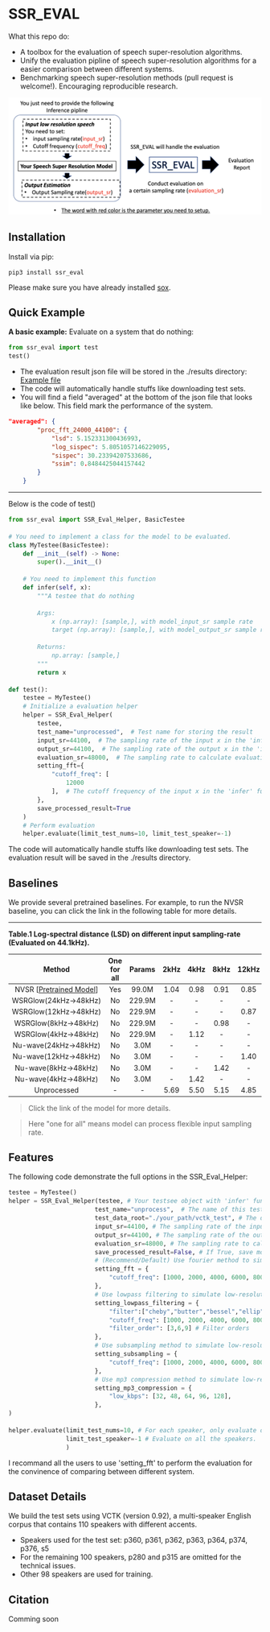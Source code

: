 # SSR_EVAL
What this repo do:
- A toolbox for the evaluation of speech super-resolution algorithms.
- Unify the evaluation pipline of speech super-resolution algorithms for a easier comparison between different systems.
- Benchmarking speech super-resolution methods (pull request is welcome!). Encouraging reproducible research.

![sdf](pics/main.png)

## Installation  
Install via pip:
```shell
pip3 install ssr_eval
```
Please make sure you have already installed [sox](http://sox.sourceforge.net/sox.html).

## Quick Example

<b>A basic example:</b> Evaluate on a system that do nothing:

```python
from ssr_eval import test 
test()
```
- The evaluation result json file will be stored in the ./results directory: [Example file](https://github.com/haoheliu/ssr_eval/blob/main/examples/results/2022-03-28-18:07:54.109221-unprocessed.json)
- The code will automatically handle stuffs like downloading test sets.
- You will find a field "averaged" at the bottom of the json file that looks like below. This field mark the performance of the system.
```json
"averaged": {
        "proc_fft_24000_44100": {
            "lsd": 5.152331300436993,
            "log_sispec": 5.8051057146229095,
            "sispec": 30.23394207533686,
            "ssim": 0.8484425044157442
        }
    }
```

<hr>

Below is the code of test()

```python
from ssr_eval import SSR_Eval_Helper, BasicTestee

# You need to implement a class for the model to be evaluated.
class MyTestee(BasicTestee):
    def __init__(self) -> None:
        super().__init__()

    # You need to implement this function
    def infer(self, x):
        """A testee that do nothing

        Args:
            x (np.array): [sample,], with model_input_sr sample rate
            target (np.array): [sample,], with model_output_sr sample rate

        Returns:
            np.array: [sample,]
        """
        return x

def test():
    testee = MyTestee()
    # Initialize a evaluation helper
    helper = SSR_Eval_Helper(
        testee,
        test_name="unprocessed",  # Test name for storing the result
        input_sr=44100,  # The sampling rate of the input x in the 'infer' function
        output_sr=44100,  # The sampling rate of the output x in the 'infer' function
        evaluation_sr=48000,  # The sampling rate to calculate evaluation metrics.
        setting_fft={
            "cutoff_freq": [
                12000
            ],  # The cutoff frequency of the input x in the 'infer' function
        },
        save_processed_result=True
    )
    # Perform evaluation
    helper.evaluate(limit_test_nums=10, limit_test_speaker=-1)
```
The code will automatically handle stuffs like downloading test sets. The evaluation result will be saved in the ./results directory.

## Baselines

We provide several pretrained baselines. For example, to run the NVSR baseline, you can click the link in the following table for more details. 

<hr>

<b>Table.1 Log-spectral distance (LSD) on different input sampling-rate (Evaluated on 44.1kHz).</b>

|  Method | One for all | Params| 2kHz | 4kHz | 8kHz | 12kHz | 16kHz | 24kHz | 32kHz |  AVG |
|:--------------------:|:----:|:----:|:----:|:----:|:----:|:-----:|:-----:|:-----:|:-----:|:----:|
| NVSR [[Pretrained Model](https://github.com/haoheliu/ssr_eval/tree/main/examples/NVSR)] | Yes | 99.0M | 1.04 | 0.98 | 0.91 |  0.85 |  0.79 |  0.70 |  0.60 | 0.84 |
| WSRGlow(24kHz→48kHz) | No | 229.9M | - | - | - |  - |  - |  0.79 |  - | - |
| WSRGlow(12kHz→48kHz) | No | 229.9M | - | - | - |  0.87 |  - |  - |  - | - |
| WSRGlow(8kHz→48kHz) | No | 229.9M | - | - | 0.98 |  - |  - |  - |  - | - |
| WSRGlow(4kHz→48kHz) | No | 229.9M | - | 1.12 | - |  - |  - | - |  - | - |
| Nu-wave(24kHz→48kHz) | No | 3.0M | - | - | - |  - |  - |  1.22 |  - | - |
| Nu-wave(12kHz→48kHz) | No | 3.0M | - | - | - |  1.40 |  - |  - |  - | - |
| Nu-wave(8kHz→48kHz) | No | 3.0M | - | - | 1.42 |  - |  - |  - |  - | - |
| Nu-wave(4kHz→48kHz) | No | 3.0M | - | 1.42 | - |  - |  - |  - |  - | - |
| Unprocessed      | - |  - | 5.69 | 5.50 | 5.15 |  4.85 |  4.54 |  3.84 |  2.95 | 4.65 |

> Click the link of the model for more details.

> Here "one for all" means model can process flexible input sampling rate.

## Features
The following code demonstrate the full options in the SSR_Eval_Helper:

```python
testee = MyTestee()
helper = SSR_Eval_Helper(testee, # Your testsee object with 'infer' function implemented
                        test_name="unprocess",  # The name of this test. Used for saving the log file in the ./results directory
                        test_data_root="./your_path/vctk_test", # The directory to store the test data, which will be automatically downloaded.
                        input_sr=44100, # The sampling rate of the input x in the 'infer' function
                        output_sr=44100, # The sampling rate of the output x in the 'infer' function
                        evaluation_sr=48000, # The sampling rate to calculate evaluation metrics. 
                        save_processed_result=False, # If True, save model output in the dataset directory.
                        # (Recommend/Default) Use fourier method to simulate low-resolution effect
                        setting_fft = {
                            "cutoff_freq": [1000, 2000, 4000, 6000, 8000, 12000, 16000], # The cutoff frequency of the input x in the 'infer' function
                        }, 
                        # Use lowpass filtering to simulate low-resolution effect. All possible combinations will be evaluated. 
                        setting_lowpass_filtering = {
                            "filter":["cheby","butter","bessel","ellip"], # The type of filter 
                            "cutoff_freq": [1000, 2000, 4000, 6000, 8000, 12000, 16000], 
                            "filter_order": [3,6,9] # Filter orders
                        }, 
                        # Use subsampling method to simulate low-resolution effect
                        setting_subsampling = {
                            "cutoff_freq": [1000, 2000, 4000, 6000, 8000, 12000, 16000],
                        }, 
                        # Use mp3 compression method to simulate low-resolution effect
                        setting_mp3_compression = {
                            "low_kbps": [32, 48, 64, 96, 128],
                        },
)

helper.evaluate(limit_test_nums=10, # For each speaker, only evaluate on 10 utterances.
                limit_test_speaker=-1 # Evaluate on all the speakers. 
                )
```

I recommand all the users to use 'setting_fft' to perform the evaluation for the convinence of comparing between different system.

## Dataset Details
We build the test sets using VCTK (version 0.92), a multi-speaker English corpus that contains 110 speakers with different accents. 
- Speakers used for the test set: p360, p361, p362, p363, p364, p374, p376, s5
- For the remaining 100 speakers, p280 and p315 are omitted for the technical issues.
- Other 98 speakers are used for training.

## Citation

Comming soon